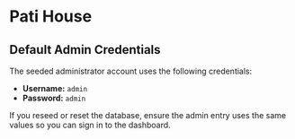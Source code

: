 
# Pati House

## Default Admin Credentials

The seeded administrator account uses the following credentials:

- **Username:** `admin`
- **Password:** `admin`

If you reseed or reset the database, ensure the admin entry uses the same values so you can sign in to the dashboard.
